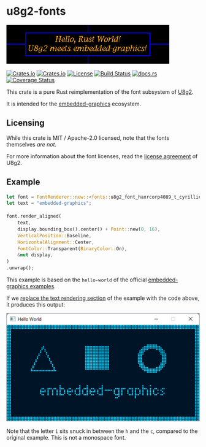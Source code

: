 # u8g2-fonts

[![Hello World text rendered by this crate](assets/hello_world.png?raw=true)](examples/simulator/src/bin/hello_world_banner.rs)

[![Crates.io](https://img.shields.io/crates/v/u8g2-fonts)](https://crates.io/crates/u8g2-fonts)
[![Crates.io](https://img.shields.io/crates/d/u8g2-fonts)](https://crates.io/crates/u8g2-fonts)
[![License](https://img.shields.io/crates/l/u8g2-fonts)](https://github.com/Finomnis/u8g2-fonts/blob/main/LICENSE)
[![Build Status](https://img.shields.io/github/actions/workflow/status/Finomnis/u8g2-fonts/ci.yml)](https://github.com/Finomnis/u8g2-fonts/actions/workflows/ci.yml?query=branch%3Amain)
[![docs.rs](https://img.shields.io/docsrs/u8g2-fonts)](https://docs.rs/u8g2-fonts)
[![Coverage Status](https://img.shields.io/coveralls/github/Finomnis/u8g2-fonts/main)](https://coveralls.io/github/Finomnis/u8g2-fonts?branch=main)

This crate is a pure Rust reimplementation of the font subsystem of [U8g2](https://github.com/olikraus/u8g2).

It is intended for the [embedded-graphics](https://crates.io/crates/embedded-graphics) ecosystem.


## Licensing

While this crate is MIT / Apache-2.0 licensed, note that the fonts themselves *are not*.

For more information about the font licenses, read the [license agreement](https://github.com/olikraus/u8g2/blob/master/LICENSE) of U8g2.


## Example

```rust
let font = FontRenderer::new::<fonts::u8g2_font_haxrcorp4089_t_cyrillic>();
let text = "embedded-graphics";

font.render_aligned(
    text,
    display.bounding_box().center() + Point::new(0, 16),
    VerticalPosition::Baseline,
    HorizontalAlignment::Center,
    FontColor::Transparent(BinaryColor::On),
    &mut display,
)
.unwrap();
```

This example is based on the `hello-world` of the official [embedded-graphics examples](https://github.com/embedded-graphics/examples).

If we [replace the text rendering section](examples/simulator/src/bin/embedded_graphics_hello_world.rs) of the example with the code above, it produces this output:

![Embedded-graphics example with our U8g2 font](assets/embedded_graphics_hello_world.png?raw=true)

Note that the letter `i` sits snuck in between the `h` and the `c`, compared to the original example. This is not a monospace font.
